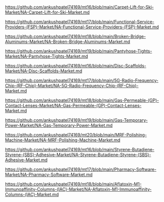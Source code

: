 <p><a href="https://github.com/ankushpatel74169/mt16/blob/main/Carpet-Lift-for-Ski-Market/NA-Carpet-Lift-for-Ski-Market.md">https://github.com/ankushpatel74169/mt16/blob/main/Carpet-Lift-for-Ski-Market/NA-Carpet-Lift-for-Ski-Market.md</a></p><p><a href="https://github.com/ankushpatel74169/mt17/blob/main/Functional-Service-Providers-(FSP)-Market/NA-Functional-Service-Providers-(FSP)-Market.md">https://github.com/ankushpatel74169/mt17/blob/main/Functional-Service-Providers-(FSP)-Market/NA-Functional-Service-Providers-(FSP)-Market.md</a></p><p><a href="https://github.com/ankushpatel74169/mt18/blob/main/Broken-Bridge-Aluminums-Market/NA-Broken-Bridge-Aluminums-Market.md">https://github.com/ankushpatel74169/mt18/blob/main/Broken-Bridge-Aluminums-Market/NA-Broken-Bridge-Aluminums-Market.md</a></p><p><a href="https://github.com/ankushpatel74169/mt19/blob/main/Pantyhose-Tights-Market/NA-Pantyhose-Tights-Market.md">https://github.com/ankushpatel74169/mt19/blob/main/Pantyhose-Tights-Market/NA-Pantyhose-Tights-Market.md</a></p><p><a href="https://github.com/ankushpatel74169/mt16/blob/main/Disc-Scaffolds-Market/NA-Disc-Scaffolds-Market.md">https://github.com/ankushpatel74169/mt16/blob/main/Disc-Scaffolds-Market/NA-Disc-Scaffolds-Market.md</a></p><p><a href="https://github.com/ankushpatel74169/mt17/blob/main/5G-Radio-Frequency-Chip-(RF-Chip)-Market/NA-5G-Radio-Frequency-Chip-(RF-Chip)-Market.md">https://github.com/ankushpatel74169/mt17/blob/main/5G-Radio-Frequency-Chip-(RF-Chip)-Market/NA-5G-Radio-Frequency-Chip-(RF-Chip)-Market.md</a></p><p><a href="https://github.com/ankushpatel74169/mt18/blob/main/Gas-Permeable-(GP)-Contact-Lenses-Market/NA-Gas-Permeable-(GP)-Contact-Lenses-Market.md">https://github.com/ankushpatel74169/mt18/blob/main/Gas-Permeable-(GP)-Contact-Lenses-Market/NA-Gas-Permeable-(GP)-Contact-Lenses-Market.md</a></p><p><a href="https://github.com/ankushpatel74169/mt19/blob/main/Gas-Temporary-Power-Market/NA-Gas-Temporary-Power-Market.md">https://github.com/ankushpatel74169/mt19/blob/main/Gas-Temporary-Power-Market/NA-Gas-Temporary-Power-Market.md</a></p><p><a href="https://github.com/ankushpatel74169/mt20/blob/main/MRF-Polishing-Machine-Market/NA-MRF-Polishing-Machine-Market.md">https://github.com/ankushpatel74169/mt20/blob/main/MRF-Polishing-Machine-Market/NA-MRF-Polishing-Machine-Market.md</a></p><p><a href="https://github.com/ankushpatel74169/mt16/blob/main/Styrene-Butadiene-Styrene-(SBS)-Adhesive-Market/NA-Styrene-Butadiene-Styrene-(SBS)-Adhesive-Market.md">https://github.com/ankushpatel74169/mt16/blob/main/Styrene-Butadiene-Styrene-(SBS)-Adhesive-Market/NA-Styrene-Butadiene-Styrene-(SBS)-Adhesive-Market.md</a></p><p><a href="https://github.com/ankushpatel74169/mt17/blob/main/Pharmacy-Software-Market/NA-Pharmacy-Software-Market.md">https://github.com/ankushpatel74169/mt17/blob/main/Pharmacy-Software-Market/NA-Pharmacy-Software-Market.md</a></p><p><a href="https://github.com/ankushpatel74169/mt18/blob/main/Aflatoxin-M1-Immunoaffinity-Columns-(IAC)-Market/NA-Aflatoxin-M1-Immunoaffinity-Columns-(IAC)-Market.md">https://github.com/ankushpatel74169/mt18/blob/main/Aflatoxin-M1-Immunoaffinity-Columns-(IAC)-Market/NA-Aflatoxin-M1-Immunoaffinity-Columns-(IAC)-Market.md</a></p>
